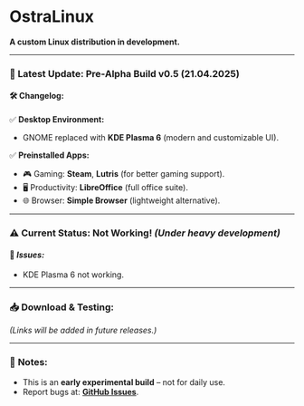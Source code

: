 # OstraLinux  
**A custom Linux distribution in development.**  

---

### 📅 Latest Update: **Pre-Alpha Build v0.5** (21.04.2025)  

#### 🛠 **Changelog:**  
✅ **Desktop Environment:**  
- GNOME replaced with **KDE Plasma 6** (modern and customizable UI).  

✅ **Preinstalled Apps:**  
- 🎮 Gaming: **Steam**, **Lutris** (for better gaming support).  
- 🖥 Productivity: **LibreOffice** (full office suite).  
- 🌐 Browser: **Simple Browser** (lightweight alternative).  

---

### ⚠️ **Current Status:** **Not Working!** *(Under heavy development)*  

#### 🔧 ***Issues:***  
- KDE Plasma 6 not working.

---

### 📥 **Download & Testing:**  
*(Links will be added in future releases.)*  

---

### 📌 **Notes:**  
- This is an **early experimental build** – not for daily use.  
- Report bugs at: **[GitHub Issues](https://github.com/OstraProject/OstraLinux/issues)**.  
